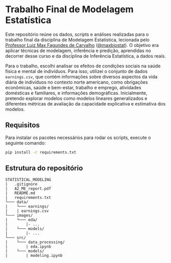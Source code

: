 # Trabalho Final de Modelagem Estatística

Este repositório reúne os dados, scripts e análises realizadas para o trabalho final da disciplina de Modelagem Estatística, lecionada pelo [Professor Luiz Max Fagundes de Carvalho](https://emap.fgv.br/professores/luiz-max-fagundes-de-carvalho) ([@maxbiostat](https://github.com/maxbiostat)). O objetivo era aplicar técnicas de modelagem, inferência e predição, aprendidas no decorrer desse curso e da disciplina de Inferência Estatística, a dados reais.

Para o trabalho, escolhi analisar os efeitos de condições sociais na saúde física e mental de indivíduos. Para isso, utilizei o conjunto de dados `earnings.csv`, que contém informações sobre diversos aspectos da vida diária de indivíduos no contexto norte americano, como obrigações econômicas, saúde e bem-estar, trabalho e emprego, atividades domésticas e familiares, e informações demográficas. Inicialmente, pretendo explorar modelos como modelos lineares generalizados e diferentes
métricas de avaliação da capacidade explicativa e estimativa dos modelos.

## Requisitos

Para instalar os pacotes necessários para rodar os scripts, execute o seguinte comando:

```bash
pip install -r requirements.txt
```

## Estrutura do repositório

```
STATISTICAL_MODELING
|   .gitignore
|   A2_ME_report.pdf
|   README.md
|   requirements.txt
└─── data/
|    └─── earnings/
|    | earnings.csv 
└─── images/
|    └─── eda/
|        |- ...
|    └─── models/
|        |- ...
└─── src/
|    └─── data_processing/
|        | eda.ipynb
|    └─── models/
|        | modeling.ipynb
```
